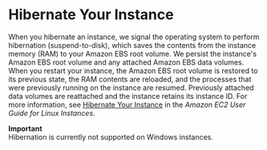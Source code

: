 # Hibernate Your Instance<a name="Hibernate"></a>

When you hibernate an instance, we signal the operating system to perform hibernation \(suspend\-to\-disk\), which saves the contents from the instance memory \(RAM\) to your Amazon EBS root volume\. We persist the instance's Amazon EBS root volume and any attached Amazon EBS data volumes\. When you restart your instance, the Amazon EBS root volume is restored to its previous state, the RAM contents are reloaded, and the processes that were previously running on the instance are resumed\. Previously attached data volumes are reattached and the instance retains its instance ID\. For more information, see [Hibernate Your Instance](https://docs.aws.amazon.com/AWSEC2/latest/UserGuide/Hibernate.html) in the *Amazon EC2 User Guide for Linux Instances*\.

**Important**  
Hibernation is currently not supported on Windows instances\.